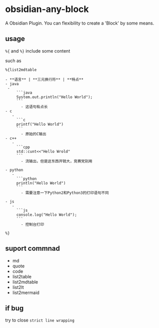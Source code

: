 # obsidian-any-block
 
 A Obsidian Plugin. You can flexibility to create a 'Block' by some means.
 
 ## usage

 `%{` and `%}` include some content

 such as
 
 ```
 %{list2mdtable

- **语言** | **三元换行符** | **特点**
- java
  - 
      ```java
      System.out.println("Hello World");
      ```
        - 这语句有点长
- c
    - 
      ```c
      printf("Hello World")
      ```
        - 原始的C输出
- c++
    - 
      ```cpp
      std::cunt<<"Hello Wrold"
      ```
        - 流输出，但是这东西开销大，竞赛党别用

- python
    - 
      ```python
      println("Hello World")
      ```
        - 需要注意一下Python2和Python3的打印语句不同

- js
    - 
      ```js
      console.log("Hello World");
      ```
        - 控制台打印

%}
```

## suport commnad

- md
- quote
- code
- list2table
- list2mdtable
- list2lt
- list2mermaid

## if bug

try to close `strict line wrapping`
